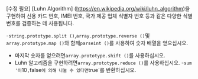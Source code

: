[수정 필요]
[Luhn Algorithm] (https://en.wikipedia.org/wiki/luhn_algorithm)을 구현하여 신용 카드 번호, IMEI 번호, 국가 제공 업체 식별자 번호 등과 같은 다양한 식별 번호를 검증하는 데 사용됩니다.

-`string.prototype.split ()`,`array.prototype.reverse ()`및`array.prototype.map ()`와 함께`parseint ()`를 사용하여 숫자 배열을 얻으십시오.
- 마지막 숫자를 얻으려면`array.prototype.shift ()`를 사용하십시오.
- Luhn 알고리즘을 구현하려면`array.prototype.reduce ()`를 사용하십시오.
-`sum '이`10`,`false`에 의해 나눌 수 있다면`true`를 반환하십시오.